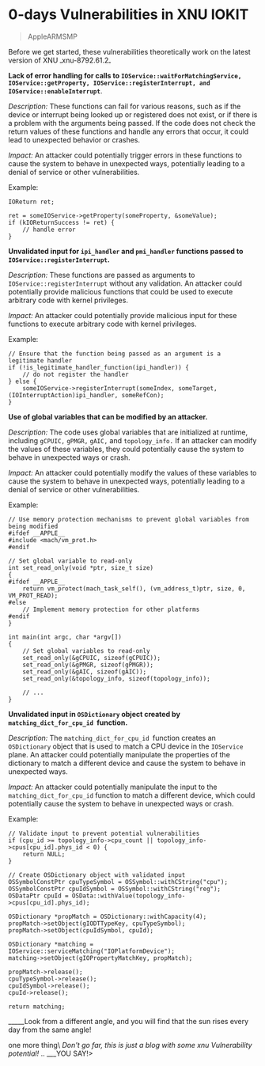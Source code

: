 


# **0-days Vulnerabilities in XNU IOKIT** 
>AppleARMSMP

Before we get started, these vulnerabilities theoretically work on the latest version of XNU ـxnu-8792.61.2ـ



**Lack of error handling for calls to `IOService::waitForMatchingService, IOService::getProperty, IOService::registerInterrupt, and IOService::enableInterrupt`**.

*Description:* These functions can fail for various reasons, such as if the device or interrupt being looked up or registered does not exist, or if there is a problem with the arguments being passed. If the code does not check the return values of these functions and handle any errors that occur, it could lead to unexpected behavior or crashes.

*Impact:* An attacker could potentially trigger errors in these functions to cause the system to behave in unexpected ways, potentially leading to a denial of service or other vulnerabilities.

Example:
```
IOReturn ret;

ret = someIOService->getProperty(someProperty, &someValue);
if (kIOReturnSuccess != ret) {
    // handle error
}
```

**Unvalidated input for `ipi_handler` and `pmi_handler` functions passed to `IOService::registerInterrupt`.**

*Description:* These functions are passed as arguments to `IOService::registerInterrupt` without any validation. An attacker could potentially provide malicious functions that could be used to execute arbitrary code with kernel privileges.

*Impact:* An attacker could potentially provide malicious input for these functions to execute arbitrary code with kernel privileges.

Example:

```
// Ensure that the function being passed as an argument is a legitimate handler
if (!is_legitimate_handler_function(ipi_handler)) {
    // do not register the handler
} else {
    someIOService->registerInterrupt(someIndex, someTarget, (IOInterruptAction)ipi_handler, someRefCon);
}
```

**Use of global variables that can be modified by an attacker.**

*Description:* The code uses global variables that are initialized at runtime, including `gCPUIC,` `gPMGR,` `gAIC,` and `topology_info.` 
If an attacker can modify the values of these variables, they could potentially cause the system to behave in unexpected ways or crash.

*Impact:* An attacker could potentially modify the values of these variables to cause the system to behave in unexpected ways, potentially leading to a denial of service or other vulnerabilities.

Example:

```
// Use memory protection mechanisms to prevent global variables from being modified
#ifdef __APPLE__
#include <mach/vm_prot.h>
#endif

// Set global variable to read-only
int set_read_only(void *ptr, size_t size)
{
#ifdef __APPLE__
    return vm_protect(mach_task_self(), (vm_address_t)ptr, size, 0, VM_PROT_READ);
#else
    // Implement memory protection for other platforms
#endif
}

int main(int argc, char *argv[])
{
    // Set global variables to read-only
    set_read_only(&gCPUIC, sizeof(gCPUIC));
    set_read_only(&gPMGR, sizeof(gPMGR));
    set_read_only(&gAIC, sizeof(gAIC));
    set_read_only(&topology_info, sizeof(topology_info));

    // ...
}
```

**Unvalidated input in `OSDictionary` object created by `matching_dict_for_cpu_id `function.**

*Description:* The `matching_dict_for_cpu_id `function creates an `OSDictionary` object that is used to match a CPU device in the `IOService` plane. An attacker could potentially manipulate the properties of the dictionary to match a different device and cause the system to behave in unexpected ways.

*Impact:* An attacker could potentially manipulate the input to the `matching_dict_for_cpu_id` function to match a different device, which could potentially cause the system to behave in unexpected ways or crash.

Example:

```
// Validate input to prevent potential vulnerabilities
if (cpu_id >= topology_info->cpu_count || topology_info->cpus[cpu_id].phys_id < 0) {
    return NULL;
}

// Create OSDictionary object with validated input
OSSymbolConstPtr cpuTypeSymbol = OSSymbol::withCString("cpu");
OSSymbolConstPtr cpuIdSymbol = OSSymbol::withCString("reg");
OSDataPtr cpuId = OSData::withValue(topology_info->cpus[cpu_id].phys_id);

OSDictionary *propMatch = OSDictionary::withCapacity(4);
propMatch->setObject(gIODTTypeKey, cpuTypeSymbol);
propMatch->setObject(cpuIdSymbol, cpuId);

OSDictionary *matching = IOService::serviceMatching("IOPlatformDevice");
matching->setObject(gIOPropertyMatchKey, propMatch);

propMatch->release();
cpuTypeSymbol->release();
cpuIdSymbol->release();
cpuId->release();

return matching;
```

_____Look from a different angle, and you will find that the sun rises every day from the same angle!

one more thing\ *Don't go far, this is just a blog with some xnu Vulnerability potential!* .. ___YOU SAY!>
